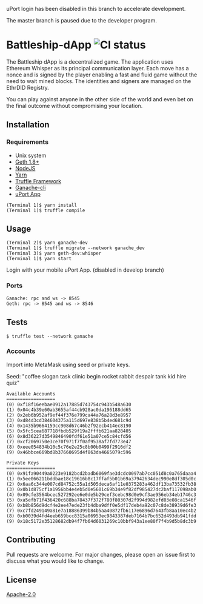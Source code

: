 
uPort login has been disabled in this branch to accelerate development.

The master branch is paused due to the developer program.

# Battleship-dApp ![CI status](https://img.shields.io/badge/build-passing-brightgreen.svg)

The Battleship dApp is a decentralized game. The application uses Ethereum Whisper as its principal communication layer. Each move has a nonce and is signed by the player enabling a fast and fluid game without the need to wait mined blocks. The identities and signers are managed on the EthrDID Registry.

You can play against anyone in the other side of the world and even bet on the final outcome without compromising your location.

## Installation

### Requirements
* Unix system
* [Geth 1.8+](https://github.com/ethereum/go-ethereum/releases)
* [NodeJS](https://nodejs.org/en/download/package-manager/)
* [Yarn](https://yarnpkg.com/lang/en/docs/install/)
* [Truffle Framework](https://truffleframework.com/truffle)
* [Ganache-cli](https://github.com/trufflesuite/ganache-cli)
* [uPort App](https://www.uport.me/)


```
(Terminal 1)$ yarn install
(Terminal 1)$ truffle compile
```

## Usage

```
(Terminal 2)$ yarn ganache-dev
(Terminal 1)$ truffle migrate --network ganache_dev
(Terminal 3)$ yarn geth-dev:whisper
(Terminal 1)$ yarn start
```
Login with your mobile uPort App. (disabled in develop branch)

### Ports
```
Ganache: rpc and ws -> 8545
Geth: rpc -> 8545 and ws -> 8546
```

## Tests

`$ truffle test --network ganache`

### Accounts

Import into MetaMask using seed or private keys.

Seed: "coffee slogan task clinic begin rocket rabbit despair tank kid hire quiz"

```
Available Accounts
==================
(0) 0xf18f16eebae0912a17885d743754c943b548a630
(1) 0x04c4b39e60ab3655af44cb928ac0da196188dd65
(2) 0x2eb6b952af9ef44f376e799ca44a76a28d3e8957
(3) 0xd84d3cd384604375a115d697e838b5b4ed681c9d
(4) 0x1435b9664159cc908d67c46b2f92ecb414ec8190
(5) 0x5fc5cea687718fbdb529f19a2fffb621aa828405
(6) 0x8d36227d3549846490fdf61e51a07ce5c84cfd56
(7) 0xcf2069750e3ce70f971f7f0af9538af7fd773e47
(8) 0xeee054834b10c5c76e2e25c8b00b0499f2916df2
(9) 0x46bbce669bd8b37660695d4f863da4665079c596

Private Keys
==================
(0) 0x91fa90449a0223e9182bcd2badb6069fae3dcdc0097ab7cc051d8c0a765daaa4
(1) 0x5ee066211bddbae18c19616b8c17ffaf5b01b69a37942634dec990e8df305d0c
(2) 0x6aa6c344e007cd84752c55a1d505deca6af11e0375283a462df13ba73532fb38
(3) 0x0b1d875cf1a1956bb4e4eb5d0e5601c69b34e9f82df985427dc2baf117098ab0
(4) 0x09cfe3564bcec527292ee6e0de5b29cef3cebc98d0e9cf3ae956eb34eb1746c3
(5) 0xa5efb71f436420c688ba78437f372f780f80307d2f994d982efd03e08ca1546f
(6) 0xb8b856d9dcf4e2ee47ede23fb4dba9dff0e5df17deb4a92c07c8de38939d6fe3
(7) 0xc7fd249149a81e7a18886399b84b5aa40872fb6117e6896d7643fb8aa10ec4b2
(8) 0xb0039d4fd4eeb659bcc8315a06953ec9843387deb7164b7bc652d493db941fdd
(9) 0x18c5172e35128682db94f7fb64d6031269c10bbf943a1ee80f7f4b9d5b8dc3b9
```

## Contributing
Pull requests are welcome. For major changes, please open an issue first to discuss what you would like to change.

## License
[Apache-2.0](https://choosealicense.com/licenses/apache-2.0/)

